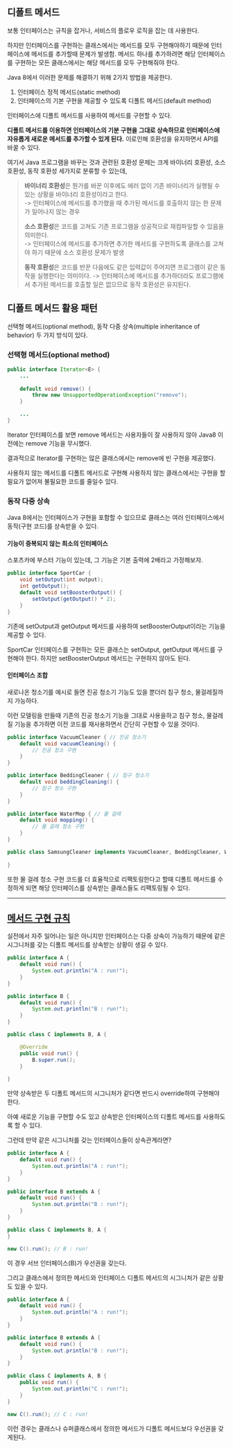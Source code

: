 ## 디폴트 메서드

보통 인터페이스는 규칙을 잡거나, 서비스의 플로우 로직을 잡는 데 사용한다.

하지만 인터페이스를 구현하는 클래스에서는 메서드를 모두 구현해야하기 때문에 인터페이스에 메서드를 추가할때 문제가 발생함. 메서드 하나를 추가하려면 해당 인터페이스를 구현하는 모든 클래스에서는 해당 메서드를 모두 구현해줘야 한다.

Java 8에서 이러한 문제를 해결하기 위해 2가지 방법을 제공한다.

1. 인터페이스 정적 메서드(static method)
2. 인터페이스의 기본 구현을 제공할 수 있도록 디폴트 메서드(default method)

인터페이스에 디폴트 메서드를 사용하여 메서드를 구현할 수 있다.

**디폴트 메서드를 이용하면 인터페이스의 기분 구현을 그대로 상속하므로 인터페이스에 자유롭게 새로운 메서드를 추가할 수 있게 된다.** 이로인해 호환성을 유지하면서 API를 바꿀 수 있다.

여기서 Java 프로그램을 바꾸는 것과 관련된 호환성 문제는 크게 바이너리 호환성, 소스 호환성, 동작 호환성 세가지로 분류할 수 있는데,

> **바이너리 호환성**은
> 뭔가를 바꾼 이후에도 에러 없이 기존 바이너리가 실행될 수 있는 상황을 바이너리 호환성이라고 한다.  
> -> 인터페이스에 메서드를 추가했을 때 추가된 메서드를 호출하지 않는 한 문제가 일어나지 않는 경우
>
> **소스 호환성**은
> 코드를 고쳐도 기존 프로그램을 성공적으로 재컴파일할 수 있음을 의미한다.  
> -> 인터페이스에 메서드를 추가하면 추가한 메서드를 구현하도록 클래스를 고쳐야 하기 때문에 소스 호환성 문제가 발생
>
> **동작 호환성**은
> 코드를 반꾼 다음에도 같은 입력값이 주어지면 프로그램이 같은 동작을 실행한다는 의미이다.
-> 인터페이스에 메서드를 추가하더라도 프로그램에서 추가된 메서드를 호출할 일은 없으므로 동작 호환성은 유지된다.
## 디폴트 메서드 활용 패턴

선택형 메서드(optional method), 동작 다중 상속(multiple inheritance of behavior) 두 가지 방식이 있다.

### 선택형 메서드(optional method)

```java
public interface Iterator<E> {
	...
    
    default void remove() {
        throw new UnsupportedOperationException("remove");
    }

    ...
}
```

Iterator 인터페이스를 보면 remove 메서드는 사용자들이 잘 사용하지 않아 Java8 이전에는 remove 기능을 무시했다.

결과적으로 Iterator를 구현하는 많은 클래스에서는 remove에 빈 구현을 제공했다. 

사용하지 않는 메서드를 디폴트 메서드로 구현해 사용하지 않는 클래스에서는 구현을 할 필요가 없어져 불필요한 코드를 줄일수 있다.
### 동작 다중 상속
Java 8에서는 인터페이스가 구현을 포함할 수 있으므로 클래스는 여러 인터페이스에서 동작(구현 코드)를 상속받을 수 있다.
#### **기능이 중복되지 않는 최소의 인터페이스**

스포츠카에 부스터 기능이 있는데, 그 기능은 기본 출력에 2배라고 가정해보자.

```java
public interface SportCar {
    void setOutput(int output);
    int getOutput();
    default void setBoosterOutput() {
        setOutput(getOutput() * 2);
    }
}
```

기존에 setOutput과 getOutput 메서드를 사용하여 setBoosterOutput이라는 기능을 제공할 수 있다.

SportCar 인터페이스를 구현하는 모든 클래스는 setOutput, getOutput 메서드를 구현해야 한다. 하지만 setBoosterOutput 메서드는 구현하지 않아도 된다.
#### **인터페이스 조합**

새로나온 청소기를 예시로 들면 진공 청소기 기능도 있을 뿐더러 침구 청소, 물걸레질까지 가능하다.

이런 모델링을 만들때 기존의 진공 청소기 기능을 그대로 사용을하고 침구 청소, 물걸레질 기능을 추가하면 이전 코드를 재사용하면서 간단히 구현할 수 있을 것이다.

```java
public interface VacuumCleaner { // 진공 청소기
    default void vacuumCleaning() {
        // 진공 청소 구현
    }
}

public interface BeddingCleaner { // 침구 청소기
    default void beddingCleaning() {
        // 침구 청소 구현
    }
}

public interface WaterMop { // 물 걸레
    default void mopping() {
        // 물 걸레 청소 구현
    }
}

public class SamsungCleaner implements VacuumCleaner, BeddingCleaner, WaterMop {
   
}
```

또한 물 걸레 청소 구현 코드를 더 효율적으로 리팩토링한다고 할때 디폴트 메서드를 수정하게 되면 해당 인터페이스를 상속받는 클래스들도 리팩토링될 수 있다.

---
## [메서드 구현 규칙](https://devbksheen.tistory.com/entry/%EB%94%94%ED%8F%B4%ED%8A%B8-%EB%A9%94%EC%84%9C%EB%93%9Cdefault-method%EB%9E%80#%EB%A9%94%EC%84%9C%EB%93%9C%20%EA%B5%AC%ED%98%84%20%EA%B7%9C%EC%B9%99-1)

실전에서 자주 일어나는 일은 아니지만 인터페이스는 다중 상속이 가능하기 때문에 같은 시그니처를 갖는 디폴트 메서드를 상속받는 상황이 생길 수 있다.

```java
public interface A {
    default void run() {
        System.out.println("A : run!");
    }
}

public interface B {
    default void run() {
        System.out.println("B : run!");
    }
}

public class C implements B, A {

    @Override
    public void run() {
        B.super.run();
    }
    
}
```

만약 상속받은 두 디폴트 메서드의 시그니처가 같다면 반드시 override하여 구현해야 한다.

아예 새로운 기능을 구현할 수도 있고 상속받은 인터페이스의 디폴트 메서드를 사용하도록 할 수 있다.

그런데 만약 같은 시그니처를 갖는 인터페이스들이 상속관계라면?

```java
public interface A {
    default void run() {
        System.out.println("A : run!");
    }
}

public interface B extends A {
    default void run() {
        System.out.println("B : run!");
    }
}

public class C implements B, A {
}

new C().run(); // B : run!
```

이 경우 서브 인터페이스(B)가 우선권을 갖는다.

그리고 클래스에서 정의한 메서드와 인터페이스 디폴트 메서드의 시그니처가 같은 상황도 있을 수 있다.

```java
public interface A {
    default void run() {
        System.out.println("A : run!");
    }
}

public interface B extends A {
    default void run() {
        System.out.println("B : run!");
    }
}

public class C implements A, B {
    public void run() {
        System.out.println("C : run!");
    }
}

new C().run(); // C : run!
```

이런 경우는 클래스나 슈퍼클래스에서 정의한 메서드가 디폴트 메서드보다 우선권을 갖게된다.